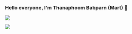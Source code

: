 ### Hello everyone, I'm Thanaphoom Babparn (Mart) 👋

![](https://github-readme-stats.vercel.app/api?username=marttp&show_icons=true&theme=algolia)

![](https://github-readme-stats.vercel.app/api/top-langs/?username=marttp&layout=compact&theme=algolia)

<!--
**marttp/marttp** is a ✨ _special_ ✨ repository because its `README.md` (this file) appears on your GitHub profile.

Here are some ideas to get you started:

- 🔭 I’m currently working on ...
- 🌱 I’m currently learning ...
- 👯 I’m looking to collaborate on ...
- 🤔 I’m looking for help with ...
- 💬 Ask me about ...
- 📫 How to reach me: ...
- 😄 Pronouns: ...
- ⚡ Fun fact: ...
-->

